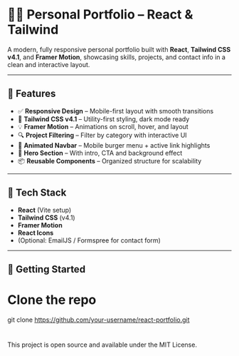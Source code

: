 # 🧑‍💻 Personal Portfolio – React & Tailwind

A modern, fully responsive personal portfolio built with **React**, **Tailwind CSS v4.1**, and **Framer Motion**, showcasing skills, projects, and contact info in a clean and interactive layout.

---

## 🌟 Features

- ✅ **Responsive Design** – Mobile-first layout with smooth transitions
- 🎨 **Tailwind CSS v4.1** – Utility-first styling, dark mode ready
- 💡 **Framer Motion** – Animations on scroll, hover, and layout
- 🔍 **Project Filtering** – Filter by category with interactive UI
- 🧭 **Animated Navbar** – Mobile burger menu + active link highlights
- 🚀 **Hero Section** – With intro, CTA and background effect
- 📦 **Reusable Components** – Organized structure for scalability

---

## 🔧 Tech Stack

- **React** (Vite setup)
- **Tailwind CSS** (v4.1)
- **Framer Motion**
- **React Icons**
- (Optional: EmailJS / Formspree for contact form)

---

## 🚀 Getting Started


# Clone the repo
git clone https://github.com/your-username/react-portfolio.git
#

This project is open source and available under the MIT License.


